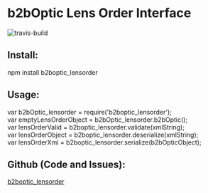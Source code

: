 # b2bOptic Lens Order Interface

[travis-build]: https://travis-ci.org/mossandlichens/b2boptic_lensorder.svg?branch=master
![travis-build]

## Install:
npm install b2boptic_lensorder

## Usage:
var b2bOptic_lensorder = require('b2boptic_lensorder');  
var emptyLensOrderObject = b2bOptic_lensorder.b2bOptic();  
var lensOrderValid = b2boptic_lensorder.validate(xmlString);  
var lensOrderObject = b2boptic_lensorder.deserialize(xmlString);  
var lensOrderXml = b2boptic_lensorder.serialize(b2bOpticObject);

## Github (Code and Issues):
[b2boptic_lensorder](https://github.com/mossandlichens/b2boptic_lensorder)
